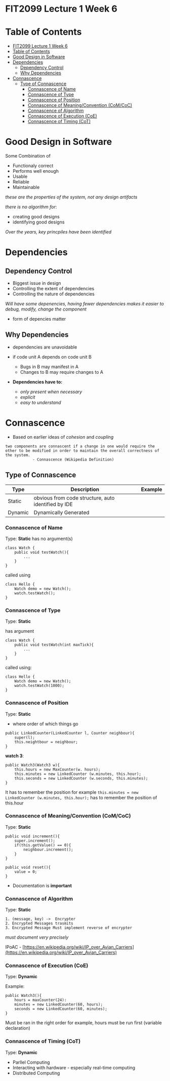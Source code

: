 # FIT2099 Lecture 1 Week 6


# Table of Contents
<!-- TOC -->

- [FIT2099 Lecture 1 Week 6](#fit2099-lecture-1-week-6)
- [Table of Contents](#table-of-contents)
- [Good Design in Software](#good-design-in-software)
- [Dependencies](#dependencies)
    - [Dependency Control](#dependency-control)
    - [Why Dependencies](#why-dependencies)
- [Connascence](#connascence)
    - [Type of Connascence](#type-of-connascence)
        - [Connascence of Name](#connascence-of-name)
        - [Connascence of Type](#connascence-of-type)
        - [Connascence of Position](#connascence-of-position)
        - [Connascence of Meaning/Convention (CoM/CoC)](#connascence-of-meaningconvention-comcoc)
        - [Connascence of Algorithm](#connascence-of-algorithm)
        - [Connascence of Execution (CoE)](#connascence-of-execution-coe)
        - [Connascence of Timing (CoT)](#connascence-of-timing-cot)

<!-- /TOC -->

# Good Design in Software 
Some Combination of
- Functionaly correct
- Performs well enough
- Usable
- Reliable
- Maintainable

_these are the properties of the system, not any design artifacts_

_there is no algorithm for_:
- creating good designs
- identifying good designs

_Over the years, key princpiles have been identified_

# Dependencies
## Dependency Control
- Biggest issue in design
- Controlling the extent of dependencies
- Controlling the nature of dependencies

_Will have some depenencies, having fewer dependencies makes it easier to debug, modify, change the component_

- form of depencies matter

## Why Dependencies
- dependencies are unavoidable
- if code unit A depends on code unit B
   - Bugs in B may manifest in A
   - Changes to B may require changes to A

- **Dependencies have to:**
   - _only present when necessary_
   - _explicit_
   - _easy to understand_

# Connascence
- Based on earlier ideas of _cohesion_ and _coupling_

```
two components are connascent if a change in one would require the other to be modified in order to maintain the overall correctness of the system.
            - Connascence (Wikipedia Definition)
```

## Type of Connascence
| Type | Description | Example |
| ---- | ----------- |----- |
| Static | obvious from code structure, auto identified by IDE |  |
| Dynamic | Dynamically Generated | 

### Connascence of Name
Type: **Static**
has no argument(s)

```
class Watch {
    public void testWatch(){
        ...
    }
}
```
called using

```
class Hello {
    Watch demo = new Watch();
    watch.testWatch();
}
```

### Connascence of Type
Type: **Static**

has argument

```
class Watch {
    public void testWatch(int maxTick){
        ...
    }
}
```
called using:

```
class Hello {
    Watch demo = new Watch();
    watch.testWatch(1000);
}
```

### Connascence of Position
Type: **Static**
- where order of which things go

```
public LinkedCounter(LinkedCounter l, Counter neighbour){
    super(l);
    this.neightbour = neighbour;
}
```

**watch 3**:
```
public Watch3(Watch3 w){
    this.hours = new MaxCounter(w. hours);
    this.minutes = new LinkedCounter (w.minutes, this.hour);
    this.seconds = new LinkedCounter (w.seconds, this.minutes);
}
```
It has to remember the position for example `this.minutes = new LinkedCounter (w.minutes, this.hour);` has to remember the position of this.hour

### Connascence of Meaning/Convention (CoM/CoC)
Type: **Static**
```
public void increment(){
    super.increment();
    if(this.getValue() == 0){
        neighbour.increment();
    }
}
```

```
public void reset(){
    value = 0;
}
```
- Documentation is **important**

### Connascence of Algorithm
Type: **Static**
```
1. (message, key) ->  Encrypter
2. Encrypted Messages trasmits 
3. Encrypted Message Must implement reverse of encrypter
```
_must document very precisely_

IPoAC - [https://en.wikipedia.org/wiki/IP_over_Avian_Carriers](https://en.wikipedia.org/wiki/IP_over_Avian_Carriers)

### Connascence of Execution (CoE)
Type: **Dynamic**

Example: 
```
public Watch3(){
    hours = maxCounter(24):
    minutes = new LinkedCounter(60, hours);
    seconds = new LinkedCounter(60, minutes);
}
```

Must be ran in the right order for example, hours must be run first (variable declaration)


### Connascence of Timing (CoT)
Type: **Dynamic**

- Parllel Computing
- Interacting with hardware - especially real-time computing
- Distributed Computing

